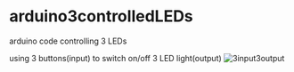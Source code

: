 # arduino3controlledLEDs
arduino code controlling 3 LEDs 

using 3 buttons(input) to switch on/off 3 LED light(output)
![3input3output](https://github.com/user-attachments/assets/8b2209ce-a80f-4731-b0ce-2595d5e591a1)
